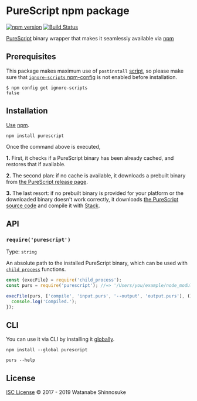 # PureScript npm package

[![npm version](http://img.shields.io/npm/v/purescript.svg)](https://www.npmjs.com/package/purescript)
[![Build Status](https://travis-ci.org/purescript-contrib/node-purescript.svg?branch=master)](https://travis-ci.org/purescript-contrib/node-purescript)

[PureScript](https://github.com/purescript/purescript) binary wrapper that makes it seamlessly available via [npm](https://www.npmjs.com/)

## Prerequisites

This package makes maximum use of `postinstall` [script](https://docs.npmjs.com/misc/scripts), so please make sure that [`ignore-scripts` npm-config](https://docs.npmjs.com/misc/config#ignore-scripts) is not enabled before installation.

```console
$ npm config get ignore-scripts
false
```

## Installation

[Use](https://docs.npmjs.com/cli/install) [npm](https://docs.npmjs.com/about-npm/).

```
npm install purescript
```

Once the command above is executed,

__1.__ First, it checks if a PureScript binary has been already cached, and restores that if available.

__2.__ The second plan: if no cache is available, it downloads a prebuilt binary from [the PureScript release page](https://github.com/purescript/purescript/releases).

__3.__ The last resort: if no prebuilt binary is provided for your platform or the downloaded binary doesn't work correctly, it downloads [the PureScript source code](https://github.com/purescript/purescript/tree/master) and compile it with [Stack](https://docs.haskellstack.org/).

## API

### `require('purescript')`

Type: `string`

An absolute path to the installed PureScript binary, which can be used with [`child_process`](https://nodejs.org/api/child_process.html) functions.

```javascript
const {execFile} = require('child_process');
const purs = require('purescript'); //=> '/Users/you/example/node_modules/purescript/purs.bin'

execFile(purs, ['compile', 'input.purs', '--output', 'output.purs'], () => {
  console.log('Compiled.');
});
```

## CLI

You can use it via CLI by installing it [globally](https://docs.npmjs.com/files/folders#global-installation).

```
npm install --global purescript

purs --help
```

## License

[ISC License](./LICENSE) © 2017 - 2019 Watanabe Shinnosuke
